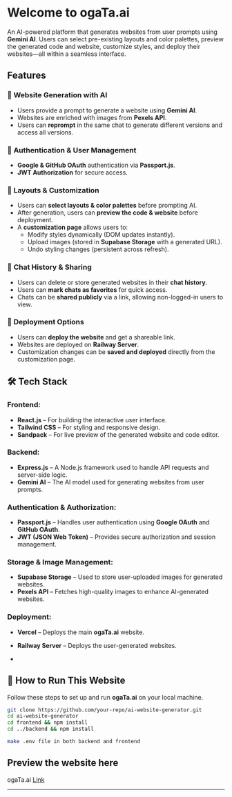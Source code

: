 #  Welcome to ogaTa.ai  

An AI-powered platform that generates websites from user prompts using **Gemini AI**. Users can select pre-existing layouts and color palettes, preview the generated code and website, customize styles, and deploy their websites—all within a seamless interface.  

##  Features  

### 🔹 **Website Generation with AI**  
- Users provide a prompt to generate a website using **Gemini AI**.  
- Websites are enriched with images from **Pexels API**.  
- Users can **reprompt** in the same chat to generate different versions and access all versions.  

### 🔹 **Authentication & User Management**  
- **Google & GitHub OAuth** authentication via **Passport.js**.  
- **JWT Authorization** for secure access.  

### 🔹 **Layouts & Customization**  
- Users can **select layouts & color palettes** before prompting AI.  
- After generation, users can **preview the code & website** before deployment.  
- A **customization page** allows users to:  
  - Modify styles dynamically (DOM updates instantly).  
  - Upload images (stored in **Supabase Storage** with a generated URL).  
  - Undo styling changes (persistent across refresh).  

### 🔹 **Chat History & Sharing**  
- Users can delete or store generated websites in their **chat history**.  
- Users can **mark chats as favorites** for quick access.  
- Chats can be **shared publicly** via a link, allowing non-logged-in users to view.  

### 🔹 **Deployment Options**  
- Users can **deploy the website** and get a shareable link.  
- Websites are deployed on **Railway Server**.  
- Customization changes can be **saved and deployed** directly from the customization page.  

## 🛠️ Tech Stack  

### **Frontend:**  
- **React.js** – For building the interactive user interface.  
- **Tailwind CSS** – For styling and responsive design.  
- **Sandpack** – For live preview of the generated website and code editor.  

### **Backend:**  
- **Express.js** – A Node.js framework used to handle API requests and server-side logic.  
- **Gemini AI** – The AI model used for generating websites from user prompts.  

### **Authentication & Authorization:**  
- **Passport.js** – Handles user authentication using **Google OAuth** and **GitHub OAuth**.  
- **JWT (JSON Web Token)** – Provides secure authorization and session management.  

### **Storage & Image Management:**  
- **Supabase Storage** – Used to store user-uploaded images for generated websites.  
- **Pexels API** – Fetches high-quality images to enhance AI-generated websites.  

### **Deployment:**  
- **Vercel** – Deploys the main **ogaTa.ai** website.  
- **Railway Server** – Deploys the user-generated websites.

-  
## 🚀 How to Run This Website  

Follow these steps to set up and run **ogaTa.ai** on your local machine.  

```sh
git clone https://github.com/your-repo/ai-website-generator.git
cd ai-website-generator
cd frontend && npm install
cd ../backend && npm install

make .env file in both backend and frontend
```

## Preview the website here
ogaTa.ai [Link](https://kriti2025-pi.vercel.app/)

---


